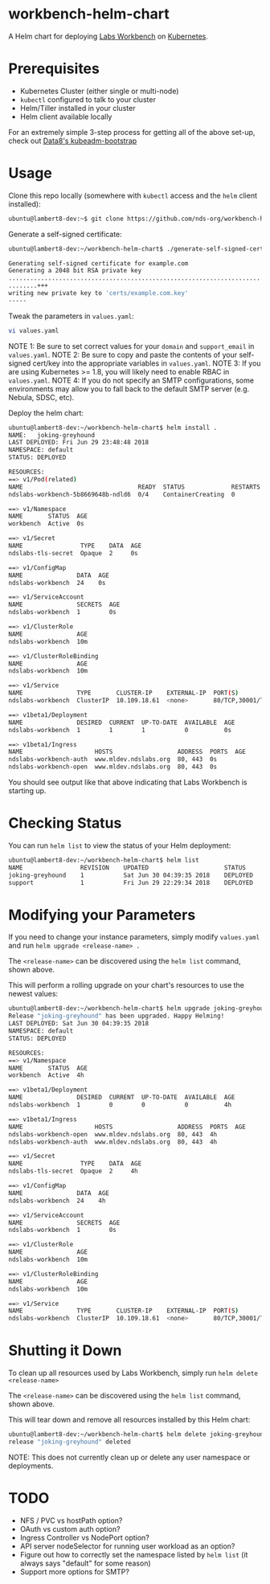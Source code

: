 # workbench-helm-chart
A Helm chart for deploying [Labs Workbench](https://github.com/nds-org/ndslabs) on [Kubernetes](https://github.com/kubernetes/kubernetes).

# Prerequisites
* Kubernetes Cluster (either single or multi-node)
* `kubectl` configured to talk to your cluster
* Helm/Tiller installed in your cluster
* Helm client available locally

For an extremely simple 3-step process for getting all of the above set-up, check out [Data8's kubeadm-bootstrap](https://github.com/data-8/kubeadm-bootstrap)

# Usage
Clone this repo locally (somewhere with `kubectl` access and the `helm` client installed):
```bash
ubuntu@lambert8-dev:~$ git clone https://github.com/nds-org/workbench-helm-chart && cd workbench-helm-chart/
```

Generate a self-signed certificate:
```bash
ubuntu@lambert8-dev:~/workbench-helm-chart$ ./generate-self-signed-cert.sh example.com

Generating self-signed certificate for example.com
Generating a 2048 bit RSA private key
........................................................................................................................................+++
........+++
writing new private key to 'certs/example.com.key'
-----
```

Tweak the parameters in `values.yaml`:
```bash
vi values.yaml
```

NOTE 1: Be sure to set correct values for your `domain` and `support_email` in `values.yaml`.
NOTE 2: Be sure to copy and paste the contents of your self-signed cert/key into the appropriate variables in `values.yaml`.
NOTE 3: If you are using Kubernetes >= 1.8, you will likely need to enable RBAC in `values.yaml`.
NOTE 4: If you do not specify an SMTP configurations, some environments may allow you to fall back to the default SMTP server (e.g. Nebula, SDSC, etc).

Deploy the helm chart:
```bash
ubuntu@lambert8-dev:~/workbench-helm-chart$ helm install .
NAME:   joking-greyhound
LAST DEPLOYED: Fri Jun 29 23:48:48 2018
NAMESPACE: default
STATUS: DEPLOYED

RESOURCES:
==> v1/Pod(related)
NAME                                READY  STATUS             RESTARTS  AGE
ndslabs-workbench-5b8669648b-ndld6  0/4    ContainerCreating  0         0s

==> v1/Namespace
NAME       STATUS  AGE
workbench  Active  0s

==> v1/Secret
NAME                TYPE    DATA  AGE
ndslabs-tls-secret  Opaque  2     0s

==> v1/ConfigMap
NAME               DATA  AGE
ndslabs-workbench  24    0s

==> v1/ServiceAccount
NAME               SECRETS  AGE
ndslabs-workbench  1        0s

==> v1/ClusterRole
NAME               AGE
ndslabs-workbench  10m

==> v1/ClusterRoleBinding
NAME               AGE
ndslabs-workbench  10m

==> v1/Service
NAME               TYPE       CLUSTER-IP    EXTERNAL-IP  PORT(S)                  AGE
ndslabs-workbench  ClusterIP  10.109.18.61  <none>       80/TCP,30001/TCP,25/TCP  0s

==> v1beta1/Deployment
NAME               DESIRED  CURRENT  UP-TO-DATE  AVAILABLE  AGE
ndslabs-workbench  1        1        1           0          0s

==> v1beta1/Ingress
NAME                    HOSTS                  ADDRESS  PORTS  AGE
ndslabs-workbench-auth  www.mldev.ndslabs.org  80, 443  0s
ndslabs-workbench-open  www.mldev.ndslabs.org  80, 443  0s
```

You should see output like that above indicating that Labs Workbench is starting up.

# Checking Status
You can run `helm list` to view the status of your Helm deployment:
```bash
ubuntu@lambert8-dev:~/workbench-helm-chart$ helm list
NAME            	REVISION	UPDATED                 	STATUS  	CHART          	NAMESPACE
joking-greyhound	1       	Sat Jun 30 04:39:35 2018	DEPLOYED	workbench-1.1.0	default  
support         	1       	Fri Jun 29 22:29:34 2018	DEPLOYED	support-0.1.0  	support  
```

# Modifying your Parameters
If you need to change your instance parameters, simply modify `values.yaml` and run `helm upgrade <release-name> .`

The `<release-name>` can be discovered using the `helm list` command, shown above.

This will perform a rolling upgrade on your chart's resources to use the newest values:
```bash
ubuntu@lambert8-dev:~/workbench-helm-chart$ helm upgrade joking-greyhound .
Release "joking-greyhound" has been upgraded. Happy Helming!
LAST DEPLOYED: Sat Jun 30 04:39:35 2018
NAMESPACE: default
STATUS: DEPLOYED

RESOURCES:
==> v1/Namespace
NAME       STATUS  AGE
workbench  Active  4h

==> v1beta1/Deployment
NAME               DESIRED  CURRENT  UP-TO-DATE  AVAILABLE  AGE
ndslabs-workbench  1        0        0           0          4h

==> v1beta1/Ingress
NAME                    HOSTS                  ADDRESS  PORTS  AGE
ndslabs-workbench-open  www.mldev.ndslabs.org  80, 443  4h
ndslabs-workbench-auth  www.mldev.ndslabs.org  80, 443  4h

==> v1/Secret
NAME                TYPE    DATA  AGE
ndslabs-tls-secret  Opaque  2     4h

==> v1/ConfigMap
NAME               DATA  AGE
ndslabs-workbench  24    4h

==> v1/ServiceAccount
NAME               SECRETS  AGE
ndslabs-workbench  1        0s

==> v1/ClusterRole
NAME               AGE
ndslabs-workbench  10m

==> v1/ClusterRoleBinding
NAME               AGE
ndslabs-workbench  10m

==> v1/Service
NAME               TYPE       CLUSTER-IP    EXTERNAL-IP  PORT(S)                  AGE
ndslabs-workbench  ClusterIP  10.109.18.61  <none>       80/TCP,30001/TCP,25/TCP  4h


```

# Shutting it Down
To clean up all resources used by Labs Workbench, simply run `helm delete <release-name>`

The `<release-name>` can be discovered using the `helm list` command, shown above.

This will tear down and remove all resources installed by this Helm chart:
```bash
ubuntu@lambert8-dev:~/workbench-helm-chart$ helm delete joking-greyhound
release "joking-greyhound" deleted
```

NOTE: This does not currently clean up or delete any user namespace or deployments.

# TODO
* NFS / PVC vs hostPath option?
* OAuth vs custom auth option?
* Ingress Controller vs NodePort option?
* API server nodeSelector for running user workload as an option?
* Figure out how to correctly set the namespace listed by `helm list` (it always says "default" for some reason)
* Support more options for SMTP?
